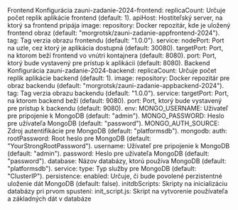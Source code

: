 Frontend Konfigurácia
    zauni-zadanie-2024-frontend:
    replicaCount: Určuje počet replik aplikácie frontend (default: 1).
    apiHost: Hostiteľský server, na ktorý sa frontend pripája
    image:
        repository: Docker repozitár, kde je uložený frontend obraz (default: "morgrotsk/zauni-zadanie-appfrontend-2024").
        tag: Tag verzia obrazu frontendu (default: "1.0.0").
    service:
        nodePort: Port na uzle, cez ktorý je aplikácia dostupná (default: 30080).
        targetPort: Port, na ktorom beží frontend vo vnútri kontajnera (default: 8080).
        port: Port, ktorý bude vystavený pre prístup k aplikácii (default: 8080).
Backend Konfigurácia
    zauni-zadanie-2024-backend:
    replicaCount: Určuje počet replik aplikácie backend (default: 1).
    image:
        repository: Docker repozitár pre obraz backendu (default: "morgrotsk/zauni-zadanie-appbackend-2024").
        tag: Tag verzia obrazu backendu (default: "1.0.0").
    service:
        targetPort: Port, na ktorom backend beží (default: 9080).
        port: Port, ktorý bude vystavený pre prístup k backendu (default: 9080).
    env:
        MONGO_USERNAME: Užívateľ pre pripojenie k MongoDB (default: "admin").
        MONGO_PASSWORD: Heslo pre užívateľa MongoDB (default: "password").
        MONGO_AUTH_SOURCE: Zdroj autentifikácie pre MongoDB (default: "platformsdb").
    mongodb:
        auth:
            rootPassword: Root heslo pre MongoDB (default: "YourStrongRootPassword").
            username: Užívateľ pre pripojenie k MongoDB (default: "admin").
            password: Heslo pre užívateľa MongoDB (default: "password").
            database: Názov databázy, ktorú používa MongoDB (default: "platformsdb").
        service:
            type: Typ služby pre MongoDB (default: "ClusterIP").
            persistence:
            enabled: Určuje, či bude povolené perzistentné uloženie dát MongoDB (default: false).
            initdbScripts: Skripty na inicializáciu databázy pri prvom spustení:
            init_script.js: Skript na vytvorenie používateľa a základných dát v databáze